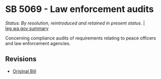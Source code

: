 # SB 5069 - Law enforcement audits
*Status: By resolution, reintroduced and retained in present status.* | [leg.wa.gov summary](https://app.leg.wa.gov/billsummary?BillNumber=5069&Year=2021)

Concerning compliance audits of requirements relating to peace officers and law enforcement agencies.

## Revisions
* [Original Bill](1/)